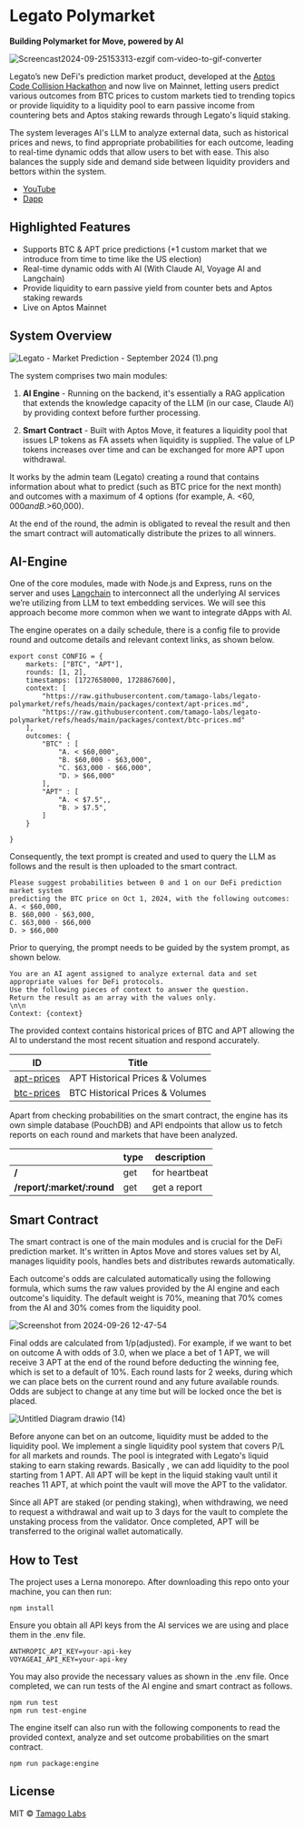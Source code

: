 # Legato Polymarket 

**Building Polymarket for Move, powered by AI**

![Screencast2024-09-25153313-ezgif com-video-to-gif-converter](https://github.com/user-attachments/assets/22e2dac8-5588-4f95-928b-1145837c362c)

Legato’s new DeFi's prediction market product, developed at the [Aptos Code Collision Hackathon](https://aptosfoundation.org/events/code-collision) and now live on Mainnet, letting users predict various outcomes from BTC prices to custom markets tied to trending topics or provide liquidity to a liquidity pool to earn passive income from countering bets and Aptos staking rewards through Legato's liquid staking.

The system leverages AI's LLM to analyze external data, such as historical prices and news, to find appropriate probabilities for each outcome, leading to real-time dynamic odds that allow users to bet with ease. This also balances the supply side and demand side between liquidity providers and bettors within the system.

- [YouTube](https://youtu.be/JcuDIRG7eIY)
- [Dapp](https://legato.finance)

## Highlighted Features
- Supports BTC & APT price predictions (+1 custom market that we introduce from time to time like the US election)
- Real-time dynamic odds with AI (With Claude AI, Voyage AI and Langchain)
- Provide liquidity to earn passive yield from counter bets and Aptos staking rewards
- Live on Aptos Mainnet

## System Overview
![Legato - Market Prediction - September 2024 (1).png](https://cdn.dorahacks.io/static/files/1922dad4dd23377f8da0eba4773b1d0c.png)

The system comprises two main modules:

1. **AI Engine** - Running on the backend, it's essentially a RAG application that extends the knowledge capacity of the LLM (in our case, Claude AI) by providing context before further processing.

2. **Smart Contract** - Built with Aptos Move, it features a liquidity pool that issues LP tokens as FA assets when liquidity is supplied. The value of LP tokens increases over time and can be exchanged for more APT upon withdrawal.

It works by the admin team (Legato) creating a round that contains information about what to predict (such as BTC price for the next month) and outcomes with a maximum of 4 options (for example, A. <$60,000 and B. >$60,000). 

At the end of the round, the admin is obligated to reveal the result and then the smart contract will automatically distribute the prizes to all winners.

## AI-Engine

One of the core modules, made with Node.js and Express, runs on the server and uses [Langchain](https://www.langchain.com/) to interconnect all the underlying AI services we’re utilizing from LLM to text embedding services. We will see this approach become more common when we want to integrate dApps with AI.

The engine operates on a daily schedule, there is a config file to provide round and outcome details and relevant context links, as shown below.

```
export const CONFIG = {
    markets: ["BTC", "APT"],
    rounds: [1, 2],
    timestamps: [1727658000, 1728867600],
    context: [
        "https://raw.githubusercontent.com/tamago-labs/legato-polymarket/refs/heads/main/packages/context/apt-prices.md",
        "https://raw.githubusercontent.com/tamago-labs/legato-polymarket/refs/heads/main/packages/context/btc-prices.md"
    ],
    outcomes: {
        "BTC" : [
            "A. < $60,000",
            "B. $60,000 - $63,000",
            "C. $63,000 - $66,000",
            "D. > $66,000"
        ],
        "APT" : [
            "A. < $7.5",,
            "B. > $7.5",
        ]
    }

}
```

Consequently, the text prompt is created and used to query the LLM as follows and the result is then uploaded to the smart contract.

```
Please suggest probabilities between 0 and 1 on our DeFi prediction market system
predicting the BTC price on Oct 1, 2024, with the following outcomes:
A. < $60,000,
B. $60,000 - $63,000,
C. $63,000 - $66,000
D. > $66,000
```

Prior to querying, the prompt needs to be guided by the system prompt, as shown below.

```
You are an AI agent assigned to analyze external data and set appropriate values for DeFi protocols.
Use the following pieces of context to answer the question.
Return the result as an array with the values only.
\n\n
Context: {context}
```

The provided context contains historical prices of BTC and APT allowing the AI to understand the most recent situation and respond accurately.

| ID                           | Title                                    |
| ---------------------------- | ---------------------------------------- |
| [apt-prices](https://raw.githubusercontent.com/tamago-labs/legato-polymarket/refs/heads/main/packages/context/apt-prices.md)    | APT Historical Prices & Volumes     |  
| [btc-prices](https://raw.githubusercontent.com/tamago-labs/legato-polymarket/refs/heads/main/packages/context/btc-prices.md)    | BTC Historical Prices & Volumes         |

Apart from checking probabilities on the smart contract, the engine has its own simple database (PouchDB) and API endpoints that allow us to fetch reports on each round and markets that have been analyzed.

|   |type|description|
|---|--- |---                      |
|**/**|get|for heartbeat|
|**/report/:market/:round**|get|get a report |

## Smart Contract

The smart contract is one of the main modules and is crucial for the DeFi prediction market. It's written in Aptos Move and stores values set by AI, manages liquidity pools, handles bets and distributes rewards automatically.

Each outcome's odds are calculated automatically using the following formula, which sums the raw values provided by the AI engine and each outcome's liquidity. The default weight is 70%, meaning that 70% comes from the AI and 30% comes from the liquidity pool.

![Screenshot from 2024-09-26 12-47-54](https://github.com/user-attachments/assets/c19428f1-67a6-4cc1-8b67-ace2ec8f871e)

Final odds are calculated from 1/p(adjusted). For example, if we want to bet on outcome A with odds of 3.0, when we place a bet of 1 APT, we will receive 3 APT at the end of the round before deducting the winning fee, which is set to a default of 10%. Each round lasts for 2 weeks, during which we can place bets on the current round and any future available rounds. Odds are subject to change at any time but will be locked once the bet is placed.

![Untitled Diagram drawio (14)](https://github.com/user-attachments/assets/82d7548f-5b23-499a-a3b2-2c0b5d42a37e)


Before anyone can bet on an outcome, liquidity must be added to the liquidity pool. We implement a single liquidity pool system that covers P/L for all markets and rounds. The pool is integrated with Legato's liquid staking to earn staking rewards. Basically , we can add liquidity to the pool starting from 1 APT. All APT will be kept in the liquid staking vault until it reaches 11 APT, at which point the vault will move the APT to the validator.

Since all APT are staked (or pending staking), when withdrawing, we need to request a withdrawal and wait up to 3 days for the vault to complete the unstaking process from the validator. Once completed, APT will be transferred to the original wallet automatically.

## How to Test


The project uses a Lerna monorepo. After downloading this repo onto your machine, you can then run:

```
npm install
```
  
Ensure you obtain all API keys from the AI services we are using and place them in the .env file.

```
ANTHROPIC_API_KEY=your-api-key
VOYAGEAI_API_KEY=your-api-key 
```

You may also provide the necessary values as shown in the .env file. Once completed, we can run tests of the AI engine and smart contract as follows.

```
npm run test
npm run test-engine
```

The engine itself can also run with the following components to read the provided context, analyze and set outcome probabilities on the smart contract.

```
npm run package:engine
```

## License

MIT © [Tamago Labs](https://github.com/tamago-labs)

